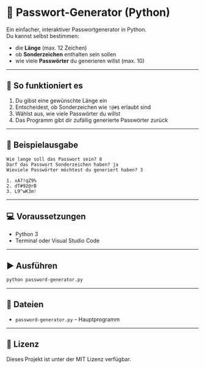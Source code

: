 # 🔐 Passwort-Generator (Python)

Ein einfacher, interaktiver Passwortgenerator in Python.  
Du kannst selbst bestimmen:

- die **Länge** (max. 12 Zeichen)
- ob **Sonderzeichen** enthalten sein sollen
- wie viele **Passwörter** du generieren willst (max. 10)

---

## 🚀 So funktioniert es

1. Du gibst eine gewünschte Länge ein  
2. Entscheidest, ob Sonderzeichen wie `!@#$` erlaubt sind  
3. Wählst aus, wie viele Passwörter du willst  
4. Das Programm gibt dir zufällig generierte Passwörter zurück

---

## 🧪 Beispielausgabe

```
Wie lange soll das Passwort sein? 8  
Darf das Passwort Sonderzeichen haben? ja  
Wieviele Passwörter möchtest du generiert haben? 3  

1. xA7!qZ9%  
2. dT#92@rB  
3. L9^wK3m!
```

---

## 💻 Voraussetzungen

- Python 3
- Terminal oder Visual Studio Code

---

## ▶️ Ausführen

```bash
python password-generator.py
```

---

## 📁 Dateien

- `password-generator.py` – Hauptprogramm

---

## 📝 Lizenz

Dieses Projekt ist unter der MIT Lizenz verfügbar.

